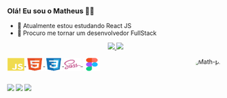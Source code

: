 ### Olá! Eu sou o Matheus 👋😀

- 🌱 Atualmente estou estudando React JS
- 👯 Procuro me tornar um desenvolvedor FullStack

<div align="center">
  <a href="https://github.com/Math-Vieira">
  <img height="180em" src="https://github-readme-stats.vercel.app/api?username=Math-Vieira&show_icons=true&theme=solarized-dark&include_all_commits=true&count_private=true"/>
  <img height="180em" src="https://github-readme-stats.vercel.app/api/top-langs/?username=Math-Vieira&layout=compact&langs_count=7&theme=solarized-dark"/>
</div>

<div style="display: inline_block"><br>
  <img align="center" alt="Math-Js" height="30" width="40" src="https://raw.githubusercontent.com/devicons/devicon/master/icons/javascript/javascript-plain.svg">
  <img align="center" alt="Math-HTML" height="30" width="40" src="https://raw.githubusercontent.com/devicons/devicon/master/icons/html5/html5-original.svg">
  <img align="center" alt="Math-CSS" height="30" width="40" src="https://raw.githubusercontent.com/devicons/devicon/master/icons/css3/css3-original.svg">
  <img align="center" alt="Math-Python" height="30" width="40" src="https://raw.githubusercontent.com/devicons/devicon/master/icons/sass/sass-original.svg">
  <img align="center" alt="Math-Python" height="30" width="40" src="https://raw.githubusercontent.com/devicons/devicon/master/icons/figma/figma-original.svg">
  <img align="right" alt="Math-pic" height="150" style="border-radius:50px;" src="https://cdn.discordapp.com/attachments/507606409488236566/944915609332895764/mma.png">
</div>
  <br>
<div> 
  
  <a href = "mailto:ymatheusvieira.contato@gmail.com"><img src="https://img.shields.io/badge/-Gmail-%23333?style=for-the-badge&logo=gmail&logoColor=white" target="_blank"></a>
  <a href="https://www.linkedin.com/in/ymatheus-vieira/" target="_blank"><img src="https://img.shields.io/badge/-LinkedIn-%230077B5?style=for-the-badge&logo=linkedin&logoColor=white" target="_blank"></a>
  <a href="https://ymatheusvieira.vercel.app/" target="_blank"><img src="https://img.shields.io/badge/-Portf%C3%B3lio-brown?style=for-the-badge&logo=true" target="_blank"></a>
  
  
  
</div>
